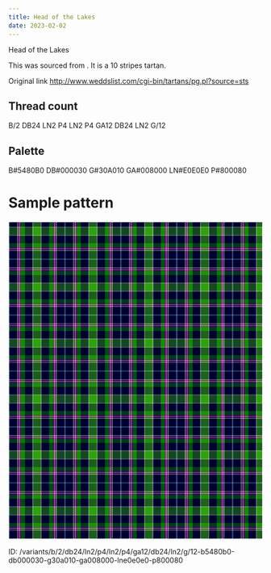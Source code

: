 ```yaml
---
title: Head of the Lakes
date: 2023-02-02
---
```

Head of the Lakes

This was sourced from <no value>.  It is a 10 stripes tartan.

Original link http://www.weddslist.com/cgi-bin/tartans/pg.pl?source=sts

## Thread count
B/2 DB24 LN2 P4 LN2 P4 GA12 DB24 LN2 G/12

## Palette
B#5480B0 DB#000030 G#30A010 GA#008000 LN#E0E0E0 P#800080

# Sample pattern

![Tartan detail](tartan.png "B/2 DB24 LN2 P4 LN2 P4 GA12 DB24 LN2 G/12 tartan")

ID: /variants/b/2/db24/ln2/p4/ln2/p4/ga12/db24/ln2/g/12-b5480b0-db000030-g30a010-ga008000-lne0e0e0-p800080
